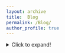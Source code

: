 ```yaml
---
layout: archive
title:  Blog
permalink: /Blog/
author_profile: true
---
```


<details>
  <summary>Click to expand!</summary>
  
  under construction
</details>
